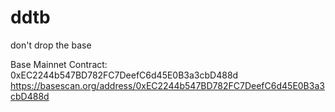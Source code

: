 # ddtb
don't drop the base


Base Mainnet Contract:
0xEC2244b547BD782FC7DeefC6d45E0B3a3cbD488d
https://basescan.org/address/0xEC2244b547BD782FC7DeefC6d45E0B3a3cbD488d

